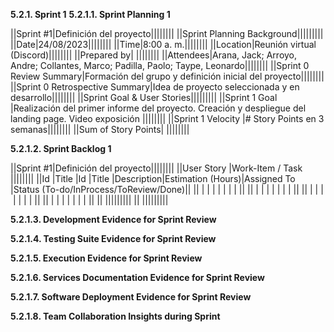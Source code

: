 **5.2.1. Sprint 1**
**5.2.1.1. Sprint Planning 1**

||Sprint #1|Definición del proyecto||||||||
||Sprint Planning Background|||||||||
||Date|24/08/2023||||||||
||Time|8:00 a. m.||||||||
||Location|Reunión virtual (Discord)||||||||
||Prepared by| ||||||||
||Attendees|Arana, Jack; Arroyo, Andre; Collantes, Marco; Padilla, Paolo; Taype, Leonardo||||||||
||Sprint 0 Review Summary|Formación del grupo y definición inicial del proyecto||||||||
||Sprint 0 Retrospective Summary|Idea de proyecto seleccionada y en desarrollo||||||||
||Sprint Goal & User Stories|||||||||
||Sprint 1 Goal |Realización del primer informe del proyecto. Creación y despliegue del landing page. Video exposición  ||||||||
||Sprint 1 Velocity |# Story Points en 3 semanas||||||||
||Sum of Story Points| ||||||||

**5.2.1.2. Sprint Backlog 1**

||Sprint #1|Definición del proyecto||||||||
||User Story |Work-Item / Task  ||||||||
||Id |Title |Id |Title |Description|Estimation (Hours)|Assigned To |Status (To-do/InProcess/ToReview/Done)||
|| | | | | | | | ||
|| | | | | | | | ||
|| | | | | | | | ||
||       | | | | | | | ||
||       |||||||||
||        |||||||||

**5.2.1.3. Development Evidence for Sprint Review**

**5.2.1.4. Testing Suite Evidence for Sprint Review**

**5.2.1.5. Execution Evidence for Sprint Review**

**5.2.1.6. Services Documentation Evidence for Sprint Review**

**5.2.1.7. Software Deployment Evidence for Sprint Review**

**5.2.1.8. Team Collaboration Insights during Sprint** 